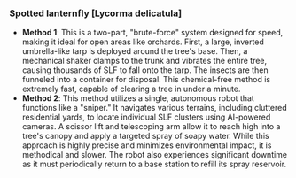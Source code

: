 ### Spotted lanternfly [Lycorma delicatula]
* **Method 1**: This is a two-part, "brute-force" system designed for speed, making it ideal for open areas like orchards. First, a large, inverted umbrella-like tarp is deployed around the tree's base. Then, a mechanical shaker clamps to the trunk and vibrates the entire tree, causing thousands of SLF to fall onto the tarp. The insects are then funneled into a container for disposal. This chemical-free method is extremely fast, capable of clearing a tree in under a minute. 
* **Method 2**: This method utilizes a single, autonomous robot that functions like a "sniper." It navigates various terrains, including cluttered residential yards, to locate individual SLF clusters using AI-powered cameras. A scissor lift and telescoping arm allow it to reach high into a tree's canopy and apply a targeted spray of soapy water. While this approach is highly precise and minimizes environmental impact, it is methodical and slower. The robot also experiences significant downtime as it must periodically return to a base station to refill its spray reservoir.
